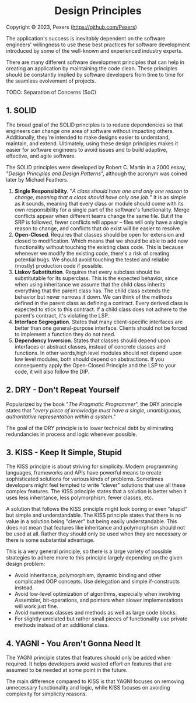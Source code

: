<h1 align='center'>Design Principles</h1>

Copyright &copy; 2023, Pexers (https://github.com/Pexers)

The application's success is inevitably dependent on the software engineers' willingness to use these best practices for software development introduced by some of the well-known and experienced industry experts.

There are many different software development principles that can help in creating an application by maintaining the code clean. These principles should be constantly implied by software developers from time to time for the seamless evolvement of projects.

TODO: Separation of Concerns (SoC)

## 1. SOLID
The broad goal of the SOLID principles is to reduce dependencies so that engineers can change one area of software without impacting others. Additionally, they're intended to make designs easier to understand, maintain, and extend. Ultimately, using these design principles makes it easier for software engineers to avoid issues and to build adaptive, effective, and agile software.

The SOLID principles were developed by Robert C. Martin in a 2000 essay, "_Design Principles and Design Patterns_", although the acronym was coined later by Michael Feathers.

1. **Single Responsibility**. "_A class should have one and only one reason to change, meaning that a class should have only one job._"
It is as simple as it sounds, meaning that every class or module should come with its own responsibility for a single part of the software's functionality. Merge conflicts appear when different teams change the same file. But if the SRP is followed, fewer conflicts will appear – files will only have a single reason to change, and conflicts that do exist will be easier to resolve.
2. **Open-Closed**. Requires that classes should be open for extension and closed to modification. Which means that we should be able to add new functionality without touching the existing class code. This is because whenever we modify the existing code, there's a risk of creating potential bugs. We should avoid touching the tested and reliable (mostly) production code if possible.
3. **Liskov Substitution**. Requires that every subclass should be substitutable for its superclass. This is the expected behavior, since when using inheritance we assume that the child class inherits everything that the parent class has. The child class extends the behavior but never narrows it down. We can think of the methods defined in the parent class as defining a contract. Every derived class is expected to stick to this contract. If a child class does not adhere to the parent's contract, it's violating the LSP.
4. **Interface Segregation**. States that many client-specific interfaces are better than one general-purpose interface. Clients should not be forced to implement a function they do not need.
5. **Dependency Inversion**. States that classes should depend upon interfaces or abstract classes, instead of concrete classes and functions. In other words,high level modules should not depend upon low level modules, both should depend on abstractions. If you consequently apply the Open-Closed Principle and the LSP to your code, it will also follow the DIP.

## 2. DRY - Don't Repeat Yourself
Popularized by the book "_The Pragmatic Programmer_", the DRY principle states that "_every piece of knowledge must have a single, unambiguous, authoritative representation within a system_." 

The goal of the DRY principle is to lower technical debt by eliminating redundancies in process and logic whenever possible.

## 3. KISS - Keep It Simple, Stupid
The KISS principle is about striving for simplicity. Modern programming languages, frameworks and APIs have powerful means to create sophisticated solutions for various kinds of problems. Sometimes developers might feel tempted to write "clever" solutions that use all these complex features. The KISS principle states that a solution is better when it uses less inheritance, less polymorphism, fewer classes, etc.

A solution that follows the KISS principle might look boring or even “stupid” but simple and understandable. The KISS principle states that there is no value in a solution being "clever" but being easily understandable. This does not mean that features like inheritance and polymorphism should not be used at all. Rather they should only be used when they are necessary or there is some substantial advantage.

This is a very general principle, so there is a large variety of possible strategies to adhere more to this principle largely depending on the given design problem:
- Avoid inheritance, polymorphism, dynamic binding and other complicated OOP concepts. Use delegation and simple if-constructs instead.
- Avoid low-level optimization of algorithms, especially when involving Assembler, bit-operations, and pointers when slower implementations will work just fine.
- Avoid numerous classes and methods as well as large code blocks.
- For slightly unrelated but rather small pieces of functionality use private methods instead of an additional class.

## 4. YAGNI - You Aren't Gonna Need It
The YAGNI principle states that features should only be added when required. It helps developers avoid wasted effort on features that are assumed to be needed at some point in the future.

The main difference compared to KISS is that YAGNI focuses on removing unnecessary functionality and logic, while KISS focuses on avoiding complexity for simplicity reasons.